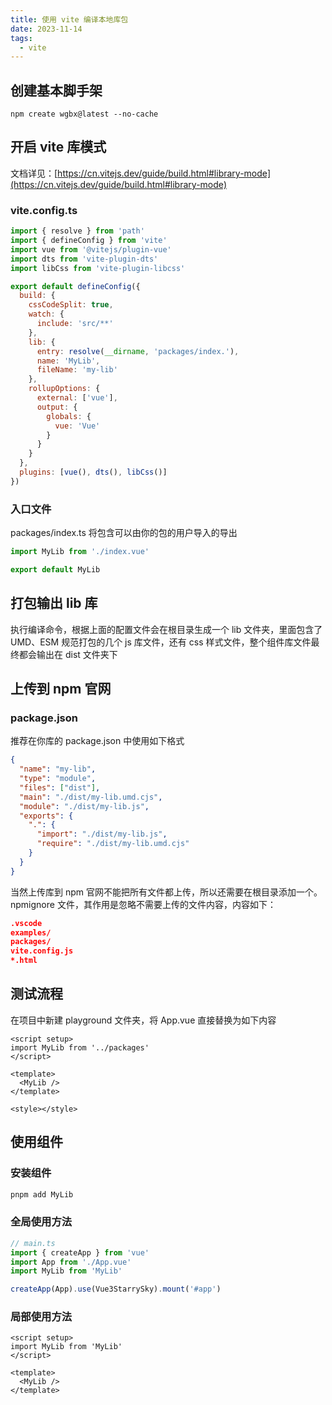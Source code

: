 ```yaml
---
title: 使用 vite 编译本地库包
date: 2023-11-14
tags:
  - vite
---
```


## 创建基本脚手架

```
npm create wgbx@latest --no-cache
```

## 开启 vite 库模式

文档详见：[https://cn.vitejs.dev/guide/build.html#library-mode](https://cn.vitejs.dev/guide/build.html#library-mode)

### vite.config.ts

```javascript
import { resolve } from 'path'
import { defineConfig } from 'vite'
import vue from '@vitejs/plugin-vue'
import dts from 'vite-plugin-dts'
import libCss from 'vite-plugin-libcss'

export default defineConfig({
  build: {
    cssCodeSplit: true,
    watch: {
      include: 'src/**'
    },
    lib: {
      entry: resolve(__dirname, 'packages/index.'),
      name: 'MyLib',
      fileName: 'my-lib'
    },
    rollupOptions: {
      external: ['vue'],
      output: {
        globals: {
          vue: 'Vue'
        }
      }
    }
  },
  plugins: [vue(), dts(), libCss()]
})
```

### 入口文件

packages/index.ts 将包含可以由你的包的用户导入的导出

```javascript
import MyLib from './index.vue'

export default MyLib
```

## 打包输出 lib 库

执行编译命令，根据上面的配置文件会在根目录生成一个 lib 文件夹，里面包含了 UMD、ESM 规范打包的几个 js 库文件，还有 css 样式文件，整个组件库文件最终都会输出在 dist 文件夹下

## 上传到 npm 官网

### package.json

推荐在你库的 package.json 中使用如下格式

```json
{
  "name": "my-lib",
  "type": "module",
  "files": ["dist"],
  "main": "./dist/my-lib.umd.cjs",
  "module": "./dist/my-lib.js",
  "exports": {
    ".": {
      "import": "./dist/my-lib.js",
      "require": "./dist/my-lib.umd.cjs"
    }
  }
}
```

当然上传库到 npm 官网不能把所有文件都上传，所以还需要在根目录添加一个。npmignore 文件，其作用是忽略不需要上传的文件内容，内容如下：

```json
.vscode
examples/
packages/
vite.config.js
*.html
```

## 测试流程

在项目中新建 playground 文件夹，将 App.vue 直接替换为如下内容

```vue
<script setup>
import MyLib from '../packages'
</script>

<template>
  <MyLib />
</template>

<style></style>
```

## 使用组件

### 安装组件

```bash
pnpm add MyLib
```

### 全局使用方法

```typescript
// main.ts
import { createApp } from 'vue'
import App from './App.vue'
import MyLib from 'MyLib'

createApp(App).use(Vue3StarrySky).mount('#app')
```

### 局部使用方法

```vue
<script setup>
import MyLib from 'MyLib'
</script>

<template>
  <MyLib />
</template>
```
